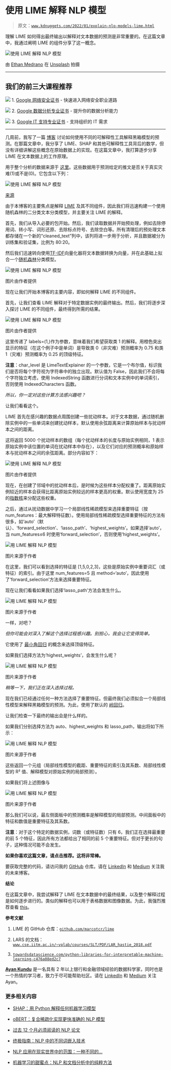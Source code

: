 # 使用 LIME 解释 NLP 模型

> 原文：[`www.kdnuggets.com/2022/01/explain-nlp-models-lime.html`](https://www.kdnuggets.com/2022/01/explain-nlp-models-lime.html)

理解 LIME 如何得出最终输出以解释对文本数据的预测是非常重要的。在这篇文章中，我通过阐明 LIME 的组件分享了这一概念。

![使用 LIME 解释 NLP 模型](img/83111f6cff2c0031977b71b290ff7b61.png)

由 [Ethan Medrano](https://unsplash.com/@itsethan?utm_source=unsplash&utm_medium=referral&utm_content=creditCopyText) 在 [Unsplash](https://unsplash.com/s/photos/magnifying-glass-text?utm_source=unsplash&utm_medium=referral&utm_content=creditCopyText) 拍摄

* * *

## 我们的前三大课程推荐

![](img/0244c01ba9267c002ef39d4907e0b8fb.png) 1\. [Google 网络安全证书](https://www.kdnuggets.com/google-cybersecurity) - 快速进入网络安全职业道路

![](img/e225c49c3c91745821c8c0368bf04711.png) 2\. [Google 数据分析专业证书](https://www.kdnuggets.com/google-data-analytics) - 提升你的数据分析能力

![](img/0244c01ba9267c002ef39d4907e0b8fb.png) 3\. [Google IT 支持专业证书](https://www.kdnuggets.com/google-itsupport) - 支持组织的 IT 需求

* * *

几周前，我写了一篇 [博客](https://towardsdatascience.com/explainable-ai-an-illuminator-in-the-field-of-black-box-machine-learning-62d805d54a7a) 讨论如何使用不同的可解释性工具解释黑箱模型的预测。在那篇文章中，我分享了 LIME、SHAP 和其他可解释性工具背后的数学，但没有详细讲解这些概念在原始数据上的实现。在这篇文章中，我打算逐步分享 LIME 在文本数据上的工作原理。

用于整个分析的数据来源于 [这里](https://www.kaggle.com/c/nlp-getting-started/overview)。这些数据用于预测给定的推文是否关于真实灾难(1)或不是(0)。它包含以下列：

![使用 LIME 解释 NLP 模型](img/ea3fdda6795fee3f3428ce351623f7f3.png)

[来源](https://www.kaggle.com/c/nlp-getting-started/data)

由于本博客的主要焦点是解释 [LIME](https://lime-ml.readthedocs.io/en/latest/lime.html#module-lime.lime_text) 及其不同组件，因此我们将迅速构建一个使用随机森林的二分类文本分类模型，并主要关注 LIME 的解释。

首先，我们从导入必要的包开始。然后，我们读取数据并开始预处理，例如去除停用词、转小写、词形还原、去除标点符号、去除空白等。所有清理后的预处理文本都存储在一个新的“cleaned_text”列中，该列将进一步用于分析，并且数据被分为训练集和验证集，比例为 80:20。

然后我们迅速转向使用[TF-IDF](https://en.wikipedia.org/wiki/Tf%E2%80%93idf)向量化器将文本数据转换为向量，并在此基础上拟合一个[随机森林](https://en.wikipedia.org/wiki/Random_forest)分类模型。

![使用 LIME 解释 NLP 模型](img/0409de5351ef5d8565b1c417b090747f.png)

图片由作者提供

现在让我们开始本博客的主要内容，即如何解释 LIME 的不同组件。

首先，让我们查看 LIME 解释对于特定数据实例的最终输出。然后，我们将逐步深入探讨 LIME 的不同组件，最终得到所需的结果。

![使用 LIME 解释 NLP 模型](img/9df02ffbb8a78e583d15659474c59d36.png)

图片由作者提供

这里传递了 labels=(1,)作为参数，意味着我们希望获取类 1 的解释。用橙色突出显示的特征（在这个例子中是单词）是导致类 0（非灾难）预测概率为 0.75 和类 1（灾难）预测概率为 0.25 的顶级特征。

**注意**：char_level 是 LimeTextExplainer 的一个参数，它是一个布尔值，标识我们是否将每个字符视为字符串中的独立出现。默认值为 False，因此我们不会将每个字符独立考虑，使用 IndexedString 函数进行分词和文本实例中的单词索引，否则使用 IndexedCharacters 函数。

*所以，你一定对这些计算方法感兴趣吧？*

让我们看看这个。

LIME 首先在感兴趣的数据点周围创建一些扰动样本。对于文本数据，通过随机删除实例中的一些单词来创建扰动样本，默认使用余弦距离来计算原始样本与扰动样本之间的距离。

这将返回 5000 个扰动样本的数组（每个扰动样本的长度与原始实例相同，1 表示原始实例中该位置的单词在扰动样本中存在），以及它们对应的预测概率和原始样本与扰动样本之间的余弦距离。部分内容如下：

![使用 LIME 解释 NLP 模型](img/6584e38ed39751bc52ad19db4fc33c4d.png)

图片由作者提供

现在，在创建了邻域中的扰动样本后，是时候为这些样本分配权重了。距离原始实例较近的样本会获得比距离原始实例较远的样本更高的权重。默认使用宽度为 25 的[指数核](https://www.cs.toronto.edu/~duvenaud/cookbook/)来分配这些权重。

之后，通过从扰动数据中学习一个局部线性稀疏模型来选择重要特征（按 num_features：最大解释特征数）。使用局部线性稀疏模型选择重要特征的方法有很多，如‘auto’（默认）、‘forward_selection’、‘lasso_path’、‘highest_weights’。如果选择‘auto’，当 num_features≤6 时使用‘forward_selection’，否则使用‘highest_weights’。

![用 LIME 解释 NLP 模型](img/4033a8b5526b06a2c468d61c92943a80.png)

图片来源于作者

在这里，我们可以看到选择的特征是 [1,5,0,2,3]，这些是原始实例中重要词汇（或特征）的索引。由于这里 num_features=5 且 method=‘auto’，因此使用了‘forward_selection’方法来选择重要特征。

现在让我们看看如果我们选择‘lasso_path’方法会发生什么。

![用 LIME 解释 NLP 模型](img/4d26df070bc192e4d766b93318ea777e.png)

图片来源于作者

一样，对吧？

*但你可能会对深入了解这个选择过程感兴趣。别担心，我会让它变得简单。*

它使用了 [最小角回归](http://www.cse.iitm.ac.in/~vplab/courses/SLT/PDF/LAR_hastie_2018.pdf) 的概念来选择顶级特征。

如果我们选择方法为‘highest_weights’，会发生什么呢？

![用 LIME 解释 NLP 模型](img/f2fcf30afefa146658be6bb2a92c131d.png)

图片来源于作者

*稍等一下，我们正在深入选择过程。*

现在我们已经通过任何一种方法选择了重要特征。但最终我们必须拟合一个局部线性模型来解释黑箱模型的预测。为此，使用了默认的 [岭回归](https://en.wikipedia.org/wiki/Ridge_regression)。

让我们检查一下最终的输出会是什么样的。

如果我们分别选择方法为 auto、highest_weights 和 lasso_path，输出将如下所示：

![用 LIME 解释 NLP 模型](img/2323333d776ba785702665162b0a461a.png)

图片来源于作者

这些返回一个元组（局部线性模型的截距、重要特征的索引及其系数、局部线性模型的 R² 值、解释模型对原始实例的局部预测）。

如果我们将上述图像与

![用 LIME 解释 NLP 模型](img/4aa6bf2aae1fb4991e125047a4a56f75.png)

图片来源于作者

那么我们可以说，最左侧面板中的预测概率是解释模型的局部预测。中间面板中的特征和数值是重要特征及其系数。

**注意**：对于这个特定的数据实例，词数（或特征数）只有 6，我们正在选择最重要的前 5 个特征，因此所有方法都给出了相同的前 5 个重要特征。但对于更长的句子，这种情况可能不会发生。

**如果你喜欢这篇文章，请点击推荐。这将非常棒。**

要获取完整的代码，请访问我的 [GitHub](https://github.com/kunduayan/LIME_text_data) 仓库。请在 [LinkedIn](https://www.linkedin.com/in/ayan-kundu-a86293149/) 和 [Medium](https://medium.com/@ayan.kundu09) 关注我的未来博客。

**结论**

在这篇文章中，我尝试解释了 LIME 在文本数据中的最终结果，以及整个解释过程是如何逐步进行的。类似的解释也可以用于表格数据和图像数据。为此，我强烈推荐查看 [this](https://github.com/marcotcr/lime)。

**参考文献**

1.  LIME 的 GitHub 仓库：[`github.com/marcotcr/lime`](https://github.com/marcotcr/lime)

1.  LARS 的文档：[`www.cse.iitm.ac.in/~vplab/courses/SLT/PDF/LAR_hastie_2018.pdf`](http://www.cse.iitm.ac.in/~vplab/courses/SLT/PDF/LAR_hastie_2018.pdf)

1.  [`towardsdatascience.com/python-libraries-for-interpretable-machine-learning-c476a08ed2c7`](https://towardsdatascience.com/python-libraries-for-interpretable-machine-learning-c476a08ed2c7)

**[Ayan Kundu](https://www.linkedin.com/in/ayan-kundu-a86293149/)** 是一名具有 2 年以上银行和金融领域经验的数据科学家，同时也是一个热情的学习者，致力于尽可能帮助社区。请在 [LinkedIn](https://www.linkedin.com/in/ayan-kundu-a86293149/) 和 [Medium](https://medium.com/@ayan.kundu09) 关注 Ayan。

### 更多相关内容

+   [SHAP：用 Python 解释任何机器学习模型](https://www.kdnuggets.com/2022/11/shap-explain-machine-learning-model-python.html)

+   [oBERT：复合稀疏化实现更快准确的 NLP 模型](https://www.kdnuggets.com/2022/05/obert-compound-sparsification-delivers-faster-accurate-models-nlp.html)

+   [过去 12 个月必须阅读的 NLP 论文](https://www.kdnuggets.com/2023/03/must-read-nlp-papers-last-12-months.html)

+   [终极指南：NLP 中的不同词嵌入技术](https://www.kdnuggets.com/2021/11/guide-word-embedding-techniques-nlp.html)

+   [NLP 应用在现实世界中的范围：一种不同的…](https://www.kdnuggets.com/2022/03/different-solution-problem-range-nlp-applications-real-world.html)

+   [机器学习的甜蜜点：NLP 和文档分析中的纯粹方法](https://www.kdnuggets.com/2022/05/machine-learning-sweet-spot-pure-approaches-nlp-document-analysis.html)
